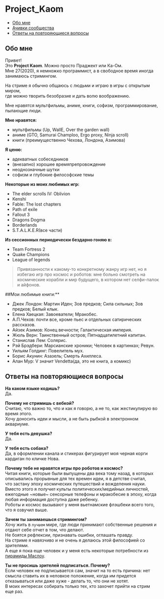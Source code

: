 # Project_Kaom

- [Обо мне](#обо-мне)
- [Ачивки сообщества](achievements.md)
- [Ответы на повторяющиеся вопросы](#ответы-на-повторяющиеся-вопросы)


## Обо мне
Привет!  
Это **Project Kaom**. Можно просто Праджект или Ка-Ом.  
Мне 27(2020), я немножко программист, а в свободное время иногда занимаюсь стримингом.

На стриме я обычно общаюсь с людьми и играю в игры с открытым миром,  
где можно творить безобразие и дать волю воображению.

Мне нравятся мультфильмы, аниме, книги, софизм, программирование, пылающие люди.

**Мне нравятся:**
- мультфильмы (Up, WallE, Over the garden wall)
- аниме (GTO, Samurai Champloo, Ergo proxy, Ninja scroll)
- книги (преимущественно Чехова, Лондона, Азимова)

**Я ценю:**
- адекватных собеседников
- (внезапно)  хорошее времяпрепровождение
- неоднозначные шутки
- софизм и глубокие философские темы


**Некоторые из моих любимых игр:**
- The elder scrolls IV: Oblivion
- Kenshi
- Fable: The lost chapters
- Path of exile
- Fallout 3
- Dragons Dogma
- Borderlands
- S.T.A.L.K.E.R(все части)

**Из сессионных периодически  бездарно гоняю в:**
- Team Fortress 2
- Quake Champions
- League of legends

> Привязанности к какому-то конкретному жанру игр нет, но я избегаю игр про космос и роботов: мне больно смотреть на космические корабли и мир будущего, в котором нет селфи-палок и айфонов.


##Мои любимые книги:**
- Джек Лондон: Мартин Иден; Зов предков; Сила сильных; Зов предков; Белый клык.
- Елена Хаецкая: Завоеватели; Мракобес.
- А.П.Чехов: почти все, кроме пьес и отдельных сатирических рассказов.
- Айзек Азимов: Конец вечности; Галактическая империя.
- Жюль Верн: Таинственный остров; Пятнадцатилетний капитан.
- Станислав Лем: Солярис.
- Рэй Брэдбери: Марсианские хроники; Человек в картинках; Ревун.
- Уильям Голдинг: Повелитель мух.
- Борис Акунин: Азазель; Смерть Ахиллеса.
- Алан Мур: V значит Vendetta(да, это не книга, а комикс)

## Ответы на повторяющиеся вопросы

**На каком языке кодишь?**  
Да.

**Почему не стримишь с вебкой?**  
Считаю, что важно то, что и как я говорю, а не то, как жестикулирую во время этого.  
Хочу доносить идеи и мысли, а не быть рыбкой в электронном аквариуме.

**У тебя есть девушка?**  
Да.

**У тебя есть собака?**  
Да, в оформлении канала и стикерах фигурирует моя черная корги кардиган по кличке Нова.

**Почему тебе не нравятся игры про роботов и космос?**  
Читая книги, которые были выпущены два века тому назад, в которых описывались прорывные для тех времен идеи, я в детстве считал,  
что застану эпоху космических путешествий и вожделения науки.  
Вместо этого я *получил* культы политических/медийных личностей, ежегодные ~новые~ сенсорные телефоны и мракобесие в эпоху, когда любая информация доступна даже ребенку.  
Роботы и космос вызывают у меня вьетнамские флэшбеки всего того, что я озвучил выше.

**Зачем ты занимаешься стримингом?**  
Хочу жить в `лучшем` мире, где люди принимают собственные решения и отдают себе отчет в том, что делают.  
Не боятся рефлексии, признавать ошибки, оглашать правду.  
На стриме я навязчиво и не очень я делаюсь этой философией со зрителями.  
А еще я пока еще человек и у меня есть некоторые потребности из [пирамиды Маслоу](https://ru.wikipedia.org/wiki/%D0%9F%D0%B8%D1%80%D0%B0%D0%BC%D0%B8%D0%B4%D0%B0_%D0%BF%D0%BE%D1%82%D1%80%D0%B5%D0%B1%D0%BD%D0%BE%D1%81%D1%82%D0%B5%D0%B9_%D0%BF%D0%BE_%D0%9C%D0%B0%D1%81%D0%BB%D0%BE%D1%83).

**Ты не просишь зрителей подписаться. Почему?**  
Если человек не подписывается сам, значит на то есть причина: нет смысла ставить их в неловкое положение, когда им придется отказываться или даже хуже - делать то, что они не хотят.  
В моих интересах собирать только тех, кто захочет прийти на стрим еще раз.
